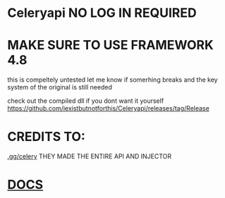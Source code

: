 # Celeryapi NO LOG IN REQUIRED

# MAKE SURE TO USE FRAMEWORK 4.8

this is compeltely untested let me know if somerhing breaks and the key system of the original is still needed

check out the compiled dll if you dont want it yourself
https://github.com/iexistbutnotforthis/Celeryapi/releases/tag/Release 

# CREDITS TO:
[.gg/celery](https://discord.com/invite/celery) THEY MADE THE ENTIRE API AND INJECTOR 


# [DOCS](https://github.com/iexistbutnotforthis/Celeryapi/blob/main/docs.md)
